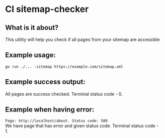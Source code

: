 # CI sitemap-checker

## What is it about?
This utility will help you check if all pages from your sitemap are accessible

## Example usage:
``go run ./... -sitemap https://example.com/sitemap.xml``

## Example success output:
All pages are success checked.
Terminal status code - 0.

## Example when having error:
``Page: http://localhost/about. Status code: 500``<br>
We have page that has error and given status code.
Terminal status code - 1.